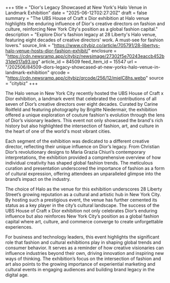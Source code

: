 +++
title = "Dior's Legacy Showcased at New York's Halo Venue in Landmark Exhibition"
date = "2025-06-12T02:27:20Z"
draft = false
summary = "The UBS House of Craft x Dior exhibition at Halo venue highlights the enduring influence of Dior's creative directors on fashion and culture, reinforcing New York City's position as a global fashion capital."
description = "Explore Dior's fashion legacy at 28 Liberty's Halo venue, featuring eight decades of creative directors' work. A must-see for fashion lovers."
source_link = "https://www.citybiz.co/article/705791/28-libertys-halo-venue-hosts-dior-fashion-exhibit/"
enclosure = "https://cdn.newsramp.app/citybiz/newsimage/27302f5e70243eaccb452b31de017a93.jpg"
article_id = 84509
feed_item_id = 15547
url = "/202506/84509-diors-legacy-showcased-at-new-yorks-halo-venue-in-landmark-exhibition"
qrcode = "https://cdn.newsramp.app/citybiz/qrcode/256/12/mielC8hs.webp"
source = "citybiz"
+++

<p>The Halo venue in New York City recently hosted the UBS House of Craft x Dior exhibition, a landmark event that celebrated the contributions of all seven of Dior’s creative directors over eight decades. Curated by Carine Roitfeld and featuring photography by Brigitte Niedermair, the exhibition offered a unique exploration of couture fashion's evolution through the lens of Dior’s visionary leaders. This event not only showcased the brand's rich history but also highlighted the intersection of fashion, art, and culture in the heart of one of the world's most vibrant cities.</p><p>Each segment of the exhibition was dedicated to a different creative director, reflecting their unique influence on Dior’s legacy. From Christian Dior’s revolutionary designs to Maria Grazia Chiuri’s contemporary interpretations, the exhibition provided a comprehensive overview of how individual creativity has shaped global fashion trends. The meticulous curation and presentation underscored the importance of fashion as a form of cultural expression, offering attendees an unparalleled glimpse into the brand’s impact on the industry.</p><p>The choice of Halo as the venue for this exhibition underscores 28 Liberty Street’s growing reputation as a cultural and artistic hub in New York City. By hosting such a prestigious event, the venue has further cemented its status as a key player in the city’s cultural landscape. The success of the UBS House of Craft x Dior exhibition not only celebrates Dior’s enduring influence but also reinforces New York City’s position as a global fashion capital where art, culture, and commerce converge to create unforgettable experiences.</p><p>For business and technology leaders, this event highlights the significant role that fashion and cultural exhibitions play in shaping global trends and consumer behavior. It serves as a reminder of how creative visionaries can influence industries beyond their own, driving innovation and inspiring new ways of thinking. The exhibition’s focus on the intersection of fashion and art also points to the growing importance of experiential marketing and cultural events in engaging audiences and building brand legacy in the digital age.</p>